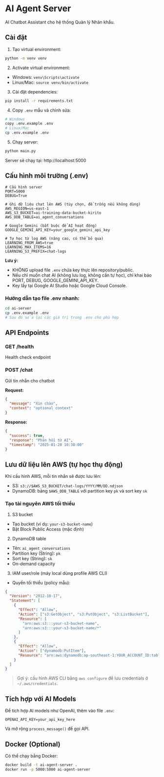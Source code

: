 # AI Agent Server

AI Chatbot Assistant cho hệ thống Quản lý Nhân khẩu.

## Cài đặt

1. Tạo virtual environment:
```bash
python -m venv venv
```

2. Activate virtual environment:
- Windows: `venv\Scripts\activate`
- Linux/Mac: `source venv/bin/activate`

3. Cài đặt dependencies:
```bash
pip install -r requirements.txt
```

4. Copy `.env` mẫu và chỉnh sửa:
```bash
# Windows
copy .env.example .env
# Linux/Mac
cp .env.example .env
```

5. Chạy server:
```bash
python main.py
```

Server sẽ chạy tại: http://localhost:5000

## Cấu hình môi trường (.env)

```env
# Cấu hình server
PORT=5000
DEBUG=True

# Ghi dữ liệu chat lên AWS (tùy chọn, để trống nếu không dùng)
AWS_REGION=us-east-1
AWS_S3_BUCKET=ai-training-data-bucket-kirito
AWS_DDB_TABLE=ai_agent_conversations

# Google Gemini (bắt buộc để AI hoạt động)
GOOGLE_GEMINI_API_KEY=your_google_gemini_api_key

# Tự học từ log AWS (nâng cao, có thể bỏ qua)
LEARNING_FROM_AWS=true
LEARNING_MAX_ITEMS=16
LEARNING_S3_PREFIX=chat-logs
```
**Lưu ý:**
- KHÔNG upload file `.env` chứa key thực lên repository/public.
- Nếu chỉ muốn chat AI (không lưu log, không cần tự học), chỉ khai báo PORT, DEBUG, GOOGLE_GEMINI_API_KEY.
- Key lấy tại Google AI Studio hoặc Google Cloud Console.

### Hướng dẫn tạo file .env nhanh:
```bash
cd ai-server
cp .env.example .env
# Sau đó sửa lại các giá trị trong .env cho phù hợp
```

## API Endpoints

### GET /health
Health check endpoint

### POST /chat
Gửi tin nhắn cho chatbot

**Request:**
```json
{
  "message": "Xin chào",
  "context": "optional context"
}
```

**Response:**
```json
{
  "success": true,
  "response": "Phản hồi từ AI",
  "timestamp": "2025-01-20 10:30:00"
}
```

## Lưu dữ liệu lên AWS (tự học thụ động)

Khi cấu hình AWS, mỗi tin nhắn sẽ được lưu lên:
- S3: `s3://$AWS_S3_BUCKET/chat-logs/YYYY/MM/DD.ndjson`
- DynamoDB: bảng `$AWS_DDB_TABLE` với partition key `pk` và sort key `sk`

### Tạo tài nguyên AWS tối thiểu

1) S3 bucket
- Tạo bucket (ví dụ: `your-s3-bucket-name`)
- Bật Block Public Access (mặc định)

2) DynamoDB table
- Tên: `ai_agent_conversations`
- Partition key (String): `pk`
- Sort key (String): `sk`
- On-demand capacity

3) IAM user/role (máy local dùng profile AWS CLI)
- Quyền tối thiểu (policy mẫu):
```json
{
  "Version": "2012-10-17",
  "Statement": [
    {
      "Effect": "Allow",
      "Action": ["s3:GetObject", "s3:PutObject", "s3:ListBucket"],
      "Resource": [
        "arn:aws:s3:::your-s3-bucket-name",
        "arn:aws:s3:::your-s3-bucket-name/*"
      ]
    },
    {
      "Effect": "Allow",
      "Action": ["dynamodb:PutItem"],
      "Resource": "arn:aws:dynamodb:ap-southeast-1:YOUR_ACCOUNT_ID:table/ai_agent_conversations"
    }
  ]
}
```

> Gợi ý: cấu hình AWS CLI bằng `aws configure` để lưu credentials ở `~/.aws/credentials`.

## Tích hợp với AI Models

Để tích hợp AI models như OpenAI, thêm vào file `.env`:
```
OPENAI_API_KEY=your_api_key_here
```

Và mở rộng `process_message()` để gọi API.

## Docker (Optional)

Có thể chạy bằng Docker:
```bash
docker build -t ai-agent-server .
docker run -p 5000:5000 ai-agent-server
```

